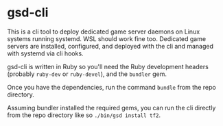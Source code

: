# gsd-cli

This is a cli tool to deploy dedicated game server daemons on Linux systems running systemd. WSL should work fine too. Dedicated game servers are installed, configured, and deployed with the cli and managed with systemd via cli hooks.

gsd-cli is written in Ruby so you'll need the Ruby development headers (probably `ruby-dev` or `ruby-devel`), and the `bundler` gem.

Once you have the dependencies, run the command `bundle` from the repo directory.

Assuming bundler installed the required gems, you can run the cli directly from the repo directory like so `./bin/gsd install tf2`.
